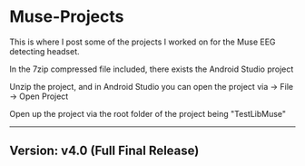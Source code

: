 # Muse-Projects
This is where I post some of the projects I worked on for the Muse EEG detecting headset.

In the 7zip compressed file included, there exists the Android Studio project

Unzip the project, and in Android Studio you can open the project via -> File -> Open Project

Open up the project via the root folder of the project being "TestLibMuse"

--------------------------------------------------------------------------------
Version: v4.0 (Full Final Release)
---------------------------------------------------------------------------------
